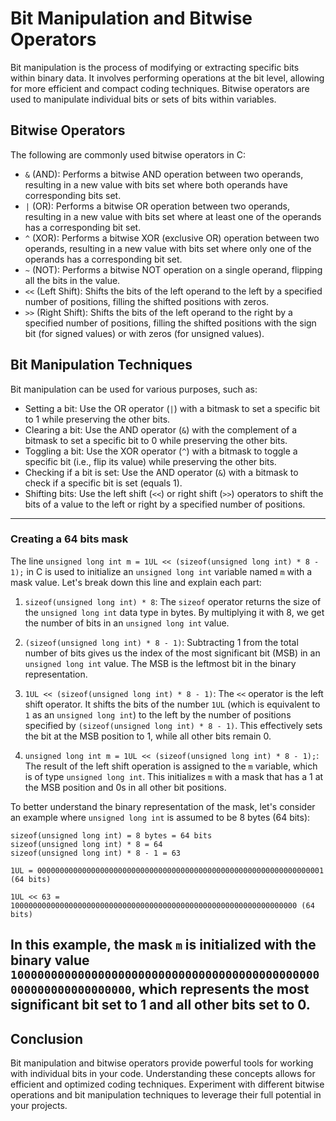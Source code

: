 # Bit Manipulation and Bitwise Operators

Bit manipulation is the process of modifying or extracting specific bits within binary data. It involves performing operations at the bit level, allowing for more efficient and compact coding techniques. Bitwise operators are used to manipulate individual bits or sets of bits within variables.

## Bitwise Operators

The following are commonly used bitwise operators in C:

- `&` (AND): Performs a bitwise AND operation between two operands, resulting in a new value with bits set where both operands have corresponding bits set.
- `|` (OR): Performs a bitwise OR operation between two operands, resulting in a new value with bits set where at least one of the operands has a corresponding bit set.
- `^` (XOR): Performs a bitwise XOR (exclusive OR) operation between two operands, resulting in a new value with bits set where only one of the operands has a corresponding bit set.
- `~` (NOT): Performs a bitwise NOT operation on a single operand, flipping all the bits in the value.
- `<<` (Left Shift): Shifts the bits of the left operand to the left by a specified number of positions, filling the shifted positions with zeros.
- `>>` (Right Shift): Shifts the bits of the left operand to the right by a specified number of positions, filling the shifted positions with the sign bit (for signed values) or with zeros (for unsigned values).

## Bit Manipulation Techniques

Bit manipulation can be used for various purposes, such as:

- Setting a bit: Use the OR operator (`|`) with a bitmask to set a specific bit to 1 while preserving the other bits.
- Clearing a bit: Use the AND operator (`&`) with the complement of a bitmask to set a specific bit to 0 while preserving the other bits.
- Toggling a bit: Use the XOR operator (`^`) with a bitmask to toggle a specific bit (i.e., flip its value) while preserving the other bits.
- Checking if a bit is set: Use the AND operator (`&`) with a bitmask to check if a specific bit is set (equals 1).
- Shifting bits: Use the left shift (`<<`) or right shift (`>>`) operators to shift the bits of a value to the left or right by a specified number of positions.
---
### Creating a 64 bits mask
The line `unsigned long int m = 1UL << (sizeof(unsigned long int) * 8 - 1);` in C is used to initialize an `unsigned long int` variable named `m` with a mask value. Let's break down this line and explain each part:

1. `sizeof(unsigned long int) * 8`: The `sizeof` operator returns the size of the `unsigned long int` data type in bytes. By multiplying it with 8, we get the number of bits in an `unsigned long int` value.

2. `(sizeof(unsigned long int) * 8 - 1)`: Subtracting 1 from the total number of bits gives us the index of the most significant bit (MSB) in an `unsigned long int` value. The MSB is the leftmost bit in the binary representation.

3. `1UL << (sizeof(unsigned long int) * 8 - 1)`: The `<<` operator is the left shift operator. It shifts the bits of the number `1UL` (which is equivalent to `1` as an `unsigned long int`) to the left by the number of positions specified by `(sizeof(unsigned long int) * 8 - 1)`. This effectively sets the bit at the MSB position to 1, while all other bits remain 0.

4. `unsigned long int m = 1UL << (sizeof(unsigned long int) * 8 - 1);`: The result of the left shift operation is assigned to the `m` variable, which is of type `unsigned long int`. This initializes `m` with a mask that has a 1 at the MSB position and 0s in all other bit positions.

To better understand the binary representation of the mask, let's consider an example where `unsigned long int` is assumed to be 8 bytes (64 bits):

```
sizeof(unsigned long int) = 8 bytes = 64 bits
sizeof(unsigned long int) * 8 = 64
sizeof(unsigned long int) * 8 - 1 = 63

1UL = 0000000000000000000000000000000000000000000000000000000000000001 (64 bits)

1UL << 63 = 1000000000000000000000000000000000000000000000000000000000000000 (64 bits)

```

In this example, the mask `m` is initialized with the binary value `1000000000000000000000000000000000000000000000000000000000000000`, which represents the most significant bit set to 1 and all other bits set to 0.
---
## Conclusion

Bit manipulation and bitwise operators provide powerful tools for working with individual bits in your code. Understanding these concepts allows for efficient and optimized coding techniques. Experiment with different bitwise operations and bit manipulation techniques to leverage their full potential in your projects.
